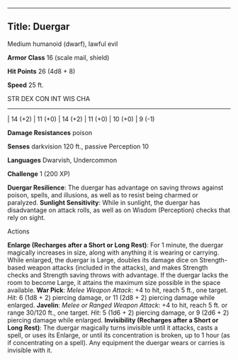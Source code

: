-------------------------
Title: Duergar
-------------------------


Medium humanoid (dwarf), lawful evil

**Armor Class** 16 (scale mail, shield)

**Hit Points** 26 (4d8 + 8)

**Speed** 25 ft.

  STR         DEX         CON         INT         WIS         CHA
  --------- --------- --------- --------- --------- --------
  | 14 (+2)   | 11 (+0)   | 14 (+2)   | 11 (+0)   | 10 (+0)   | 9 (-1)

**Damage Resistances** poison

**Senses** darkvision 120 ft., passive Perception 10

**Languages** Dwarvish, Undercommon

**Challenge** 1 (200 XP)


**Duergar Resilience**: The duergar has advantage on saving throws
    against poison, spells, and illusions, as well as to resist being
    charmed or paralyzed.
**Sunlight Sensitivity**: While in sunlight, the duergar has
    disadvantage on attack rolls, as well as on Wisdom (Perception)
    checks that rely on sight.


Actions

**Enlarge (Recharges after a Short or Long Rest)**: For 1 minute,
    the duergar magically increases in size, along with anything it is
    wearing or carrying. While enlarged, the duergar is Large, doubles
    its damage dice on Strength-based weapon attacks (included in the
    attacks), and makes Strength checks and Strength saving throws
    with advantage. If the duergar lacks the room to become Large, it
    attains the maximum size possible in the space available.
**War Pick**: *Melee Weapon Attack*: +4 to hit, reach 5 ft.,
    one target. *Hit*: 6 (1d8 + 2) piercing damage, or 11 (2d8 + 2)
    piercing damage while enlarged.
**Javelin**: *Melee or Ranged Weapon Attack*: +4 to hit, reach 5 ft.
    or range 30/120 ft., one target. *Hit*: 5 (1d6 + 2) piercing damage,
    or 9 (2d6 + 2) piercing damage while enlarged.
**Invisibility (Recharges after a Short or Long Rest)**: The duergar
    magically turns invisible until it attacks, casts a spell, or uses
    its Enlarge, or until its concentration is broken, up to 1 hour (as
    if concentrating on a spell). Any equipment the duergar wears or
    carries is invisible with it.
